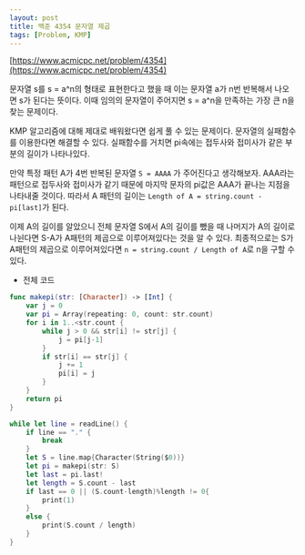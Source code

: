 ```yaml
---
layout: post
title: 백준 4354 문자열 제곱
tags: [Problem, KMP]
---
```


[https://www.acmicpc.net/problem/4354](https://www.acmicpc.net/problem/4354)

문자열 s를 s = a^n의 형태로 표현한다고 했을 때 이는 문자열 a가 n번 반복해서 나오면 s가 된다는 뜻이다. 이때 임의의 문자열이 주어지면 s = a^n을 만족하는 가장 큰 n을 찾는 문제이다.  

KMP 알고리즘에 대해 제대로 배워왔다면 쉽게 풀 수 있는 문제이다. 문자열의 실패함수를 이용한다면 해결할 수 있다. 실패함수를 거치면 pi속에는 접두사와 접미사가 같은 부분의 길이가 나타나있다.  

만약 특정 패턴 A가 4번 반복된 문자열 `S = AAAA` 가 주어진다고 생각해보자. AAA라는 패턴으로 접두사와 접미사가 같기 때문에 마지막 문자의 pi값은 AAA가 끝나는 지점을 나타내줄 것이다. 따라서 A 패턴의 길이는 `Length of A = string.count - pi[last]`가 된다.  

이제 A의 길이를 알았으니 전체 문자열 S에서 A의 길이를 뺐을 때 나머지가 A의 길이로 나뉜다면 S-A가 A패턴의 제곱으로 이루어져있다는 것을 알 수 있다. 최종적으로는 S가 A패턴의 제곱으로 이루어져있다면  `n = string.count / Length of A`로 n을 구할 수 있다.  

- 전체 코드



```swift
func makepi(str: [Character]) -> [Int] {
    var j = 0
    var pi = Array(repeating: 0, count: str.count)
    for i in 1..<str.count {
        while j > 0 && str[i] != str[j] {
            j = pi[j-1]
        }
        if str[i] == str[j] {
            j += 1
            pi[i] = j
        }
    }
    return pi
}

while let line = readLine() {
    if line == "." {
        break
    }
    let S = line.map{Character(String($0))}
    let pi = makepi(str: S)
    let last = pi.last!
    let length = S.count - last
    if last == 0 || (S.count-length)%length != 0{
        print(1)
    }
    else {
        print(S.count / length)
    }
}
```

